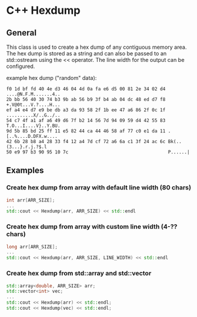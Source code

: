 # C++ Hexdump

## General

This class is used to create a hex dump of any contiguous memory area.
The hex dump is stored as a string and can also be passed to an std::ostream using the << operator.
The line width for the output can be configured.

example hex dump ("random" data):
```
f0 1d bf fd 40 4e d3 46 04 4d 0a fa e6 d5 00 81 2e 34 02 d4 ....@N.F.M.......4..
2b bb 56 40 30 74 b3 9b ab 56 b9 3f b4 ab 04 dc 48 ed d7 f8 +.V@0t...V.?....H...
ef a4 e4 d7 e9 be db a3 da 93 58 2f 1b ee 47 a6 86 2f 0c 1f ..........X/..G../..
54 c7 4f a1 af a6 49 d6 7f b2 14 56 7d 94 09 59 d4 42 55 83 T.O...I....V}..Y.BU.
9d 5b 85 bd 25 ff 11 e5 82 44 ca 44 46 58 af 77 c0 e1 da 11 .[..%....D.DFX.w....
42 6b 28 b8 a4 28 33 f4 12 a4 7d cf 72 a6 6a c1 3f 24 ac 6c Bk(..(3...}.r.j.?$.l
50 e9 97 b3 90 95 10 7c                                     P......|
```

## Examples
### Create hex dump from array with default line width (80 chars)
```c++
int arr[ARR_SIZE];
...
std::cout << Hexdump(arr, ARR_SIZE) << std::endl
```

### Create hex dump from array with custom line width (4-?? chars)

```c++
long arr[ARR_SIZE];
...
std::cout << Hexdump(arr, ARR_SIZE, LINE_WIDTH) << std::endl
```

### Create hex dump from std::array and std::vector
```c++
std::array<double, ARR_SIZE> arr;
std::vector<int> vec;
...
std::cout << Hexdump(arr) << std::endl;
std::cout << Hexdump(vec) << std::endl;
```
